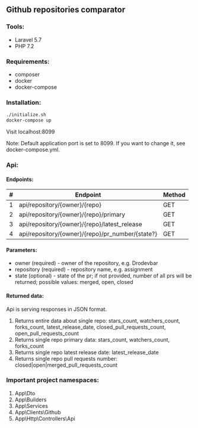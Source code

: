 ## Github repositories comparator

### Tools:
* Laravel 5.7
* PHP 7.2

### Requirements:
* composer
* docker
* docker-compose

### Installation:
```bash
./initialize.sh
docker-compose up
```

Visit localhost:8099

Note: Default application port is set to 8099. If you want to change it, see docker-compose.yml.

### Api:

#### Endpoints:

| #   | Endpoint                                                | Method |
| --- | ------------------------------------------------------- | ------ |
| 1   | api/repository/{owner}/{repo}                           | GET    |
| 2   | api/repository/{owner}/{repo}/primary                   | GET    |
| 3   | api/repository/{owner}/{repo}/latest_release            | GET    |
| 4   | api/repository/{owner}/{repo}/pr_number/{state?}        | GET    |

#### Parameters:
* owner (required) - owner of the repository, e.g. Drodevbar
* repository (required) - repository name, e.g. assignment
* state (optional) - state of the pr; if not provided, number of all prs will be returned; possible values: merged, open, closed

#### Returned data:
Api is serving responses in JSON format.

1. Returns entire data about single repo:
 stars_count, watchers_count, forks_count, latest_release_date, closed_pull_requests_count, open_pull_requests_count
2. Returns single repo primary data: stars_count, watchers_count, forks_count
3. Returns single repo latest release date: latest_release_date
4. Returns single repo pull requests number: closed|open|merged_pull_requests_count

### Important project namespaces:
1. App\Dto
2. App\Builders
3. App\Services
4. App\Clients\Github
5. App\Http\Controllers\Api
